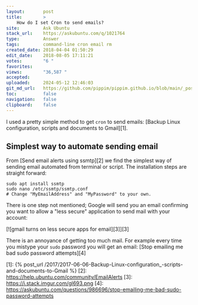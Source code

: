```yaml
---
layout:       post
title:        >
    How do I set Cron to send emails?
site:         Ask Ubuntu
stack_url:    https://askubuntu.com/q/1021764
type:         Answer
tags:         command-line cron email rm
created_date: 2018-04-04 01:50:29
edit_date:    2018-08-05 17:11:21
votes:        "6 "
favorites:    
views:        "36,587 "
accepted:     
uploaded:     2024-05-12 12:46:03
git_md_url:   https://github.com/pippim/pippim.github.io/blob/main/_posts/2018/2018-04-04-How-do-I-set-Cron-to-send-emails_.md
toc:          false
navigation:   false
clipboard:    false
---
```


I used a pretty simple method to get `cron` to send emails: [Backup Linux configuration, scripts and documents to Gmail][1].

## Simplest way to automate sending email

From [Send email alerts using ssmtp][2] we find the simplest way of sending email automated from terminal or script. The installation steps are straight forward:

``` 
sudo apt install ssmtp
sudo nano /etc/ssmtp/ssmtp.conf
# Change "MyEmailAddress" and "MyPassword" to your own.
```

There  is one step not mentioned; Google will send you an email confirming you want to allow a "less secure" application to send mail with your account:

[![gmail turns on less secure apps for email][3]][3]

There is an annoyance of getting too much mail. For example every time you mistype your `sudo` password you will get an email: [Stop emailing me bad sudo password attempts][4]


  [1]: {% post_url /2017/2017-06-06-Backup-Linux-configuration_-scripts-and-documents-to-Gmail %}
  [2]: https://help.ubuntu.com/community/EmailAlerts
  [3]: https://i.stack.imgur.com/gl693.png
  [4]: https://askubuntu.com/questions/986696/stop-emailing-me-bad-sudo-password-attempts
